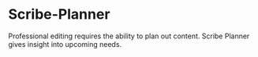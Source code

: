 # Scribe-Planner
Professional editing requires the ability to plan out content. Scribe Planner gives insight into upcoming needs.
